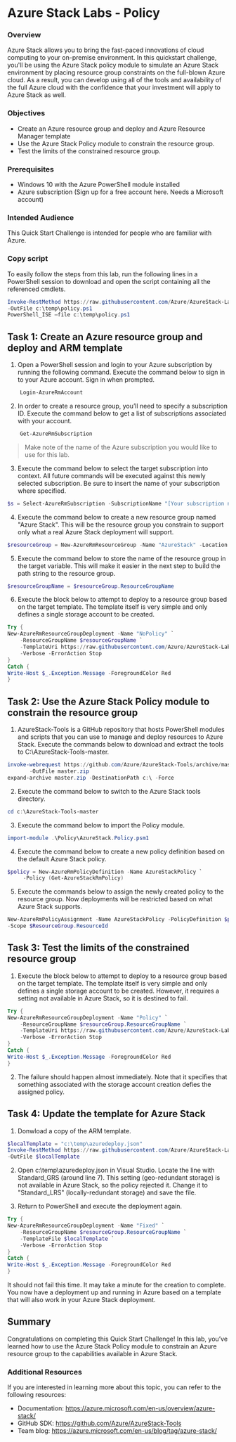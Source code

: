 # Azure Stack Labs - Policy

### Overview

Azure Stack allows you to bring the fast-paced innovations of cloud computing to your on-premise environment. In this quickstart challenge, you'll be using the Azure Stack policy module to simulate an Azure Stack environment by placing resource group constraints on the full-blown Azure cloud. As a result, you can develop using all of the tools and availability of the full Azure cloud with the confidence that your investment will apply to Azure Stack as well.

### Objectives	

- Create an Azure resource group and deploy and Azure Resource Manager template
- Use the Azure Stack Policy module to constrain the resource group.
- Test the limits of the constrained resource group.

### Prerequisites
- Windows 10 with the Azure PowerShell module installed
- Azure subscription (Sign up for a free account here. Needs a Microsoft account)

### Intended Audience
This Quick Start Challenge is intended for people who are familiar with Azure.

### Copy script
To easily follow the steps from this lab, run the following lines in a PowerShell session to download and open the script containing all the referenced cmdlets.

``` PowerShell
Invoke-RestMethod https://raw.githubusercontent.com/Azure/AzureStack-Labs/master/Policy/policy.ps1 ` 
-OutFile c:\temp\policy.ps1
PowerShell_ISE –file c:\temp\policy.ps1
```

## Task 1: Create an Azure resource group and deploy and ARM template
1. Open a PowerShell session and login to your Azure subscription by running the following command. Execute the command below to sign in to your Azure account. Sign in when prompted.

``` PowerShell
    Login-AzureRmAccount
```

2. In order to create a resource group, you’ll need to specify a subscription ID. Execute the command below to get a list of subscriptions associated with your account.

``` PowerShell
    Get-AzureRmSubscription
```

> Make note of the name of the Azure subscription you would like to use for this lab.
 
3. Execute the command below to select the target subscription into context. All future commands will be executed against this newly selected subscription. Be sure to insert the name of your subscription where specified.

``` PowerShell
$s = Select-AzureRmSubscription -SubscriptionName "[Your subscription name]"
```

4. Execute the command below to create a new resource group named "Azure Stack". This will be the resource group you constrain to support only what a real Azure Stack deployment will support.

``` PowerShell
$resourceGroup = New-AzureRmResourceGroup -Name "AzureStack" -Location "West US"
```

5. Execute the command below to store the name of the resource group in the target variable. This will make it easier in the next step to build the path string to the resource group.

``` PowerShell
$resourceGroupName = $resourceGroup.ResourceGroupName
```

6. Execute the block below to attempt to deploy to a resource group based on the target template. The template itself is very simple and only defines a single storage account to be created.

``` PowerShell
Try {
New-AzureRmResourceGroupDeployment -Name "NoPolicy" `
    -ResourceGroupName $resourceGroupName `
    -TemplateUri https://raw.githubusercontent.com/Azure/AzureStack-Labs/master/Policy/azuredeploy.json `
    -Verbose -ErrorAction Stop
}
Catch {
Write-Host $_.Exception.Message -ForegroundColor Red
}
```

## Task 2: Use the Azure Stack Policy module to constrain the resource group

1. AzureStack-Tools is a GitHub repository that hosts PowerShell modules and scripts that you can use to manage and deploy resources to Azure Stack. Execute the commands below to download and extract the tools to C:\AzureStack-Tools-master.

``` PowerShell
invoke-webrequest https://github.com/Azure/AzureStack-Tools/archive/master.zip `
       -OutFile master.zip
expand-archive master.zip -DestinationPath c:\ -Force
```

2. Execute the command below to switch to the Azure Stack tools directory.

``` PowerShell
cd c:\AzureStack-Tools-master
```

3. Execute the command below to import the Policy module.

``` PowerShell
import-module .\Policy\AzureStack.Policy.psm1
```

4. Execute the command below to create a new policy definition based on the default Azure Stack policy.

``` PowerShell
$policy = New-AzureRmPolicyDefinition -Name AzureStackPolicy `
     -Policy (Get-AzureStackRmPolicy)
```

5. Execute the commands below to assign the newly created policy to the resource group. Now deployments will be restricted based on what Azure Stack supports.

``` PowerShell
New-AzureRmPolicyAssignment -Name AzureStackPolicy -PolicyDefinition $policy `
-Scope $ResourceGroup.ResourceId
```

## Task 3: Test the limits of the constrained resource group
1. Execute the block below to attempt to deploy to a resource group based on the target template. The template itself is very simple and only defines a single storage account to be created. However, it requires a setting not available in Azure Stack, so it is destined to fail.

``` PowerShell
Try {
New-AzureRmResourceGroupDeployment -Name "Policy" `
    -ResourceGroupName $resourceGroup.ResourceGroupName `
    -TemplateUri https://raw.githubusercontent.com/Azure/AzureStack-Labs/master/Policy/azuredeploy.json `
    -Verbose -ErrorAction Stop
}
Catch {
Write-Host $_.Exception.Message -ForegroundColor Red
}
```
2.	The failure should happen almost immediately. Note that it specifies that something associated with the storage account creation defies the assigned policy.
 
## Task 4: Update the template for Azure Stack
1.	Donwload a copy of the ARM template.

``` PowerShell
$localTemplate = "c:\temp\azuredeploy.json"
Invoke-RestMethod https://raw.githubusercontent.com/Azure/AzureStack-Labs/master/Policy/azuredeploy.json `
-OutFile $localTemplate
```

2. Open c:\temp\azuredeploy.json in Visual Studio. Locate the line with Standard_GRS (around line 7). This setting (geo-redundant storage) is not available in Azure Stack, so the policy rejected it. Change it to "Standard_LRS" (locally-redundant storage) and save the file.
 
3. Return to PowerShell and execute the deployment again. 

``` PowerShell
Try {
New-AzureRmResourceGroupDeployment -Name "Fixed" `
    -ResourceGroupName $resourceGroup.ResourceGroupName `
    -TemplateFile $localTemplate `
    -Verbose -ErrorAction Stop
}
Catch {
Write-Host $_.Exception.Message -ForegroundColor Red
}
```

It should not fail this time. It may take a minute for the creation to complete. You now have a deployment up and running in Azure based on a template that will also work in your Azure Stack deployment.
 
## Summary

Congratulations on completing this Quick Start Challenge! In this lab, you’ve learned how to use the Azure Stack Policy module to constrain an Azure resource group to the capabilities available in Azure Stack.

### Additional Resources
If you are interested in learning more about this topic, you can refer to the following resources:
- Documentation: https://azure.microsoft.com/en-us/overview/azure-stack/
- GitHub SDK: https://github.com/Azure/AzureStack-Tools
- Team blog: https://azure.microsoft.com/en-us/blog/tag/azure-stack/